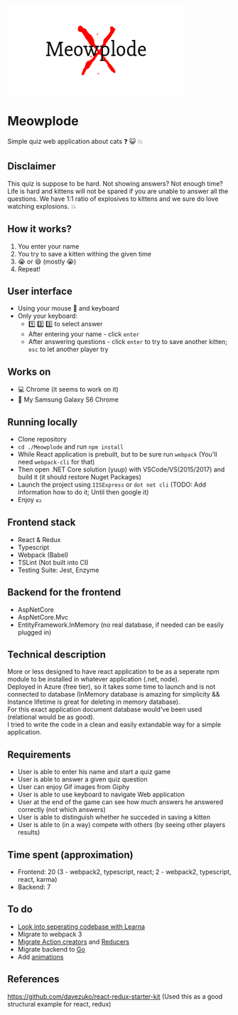 ![Meowplode](https://github.com/mantasmarcinkus/meowplode/blob/master/Meowplode/App/routes/Home/assets/meowplode.png)
# Meowplode
Simple quiz web application about cats :question: :smiley_cat: :collision:

## Disclaimer
This quiz is suppose to be hard. Not showing answers? Not enough time? 
Life is hard and kittens will not be spared if you are unable to answer all the questions. 
We have 1:1 ratio of explosives to kittens and we sure do love watching explosions. :collision:

## How it works?
1) You enter your name
2) You try to save a kitten withing the given time
3) :sob: or :smile: (mostly :sob:) 
4) Repeat!

## User interface
- Using your mouse :mouse2: and keyboard
- Only your keyboard:
  - :one: :two: :three: to select answer
  - After entering your name - click `enter`
  - After answering questions - click `enter` to try to save another kitten; `esc` to let another player try

## Works on
- :computer: Chrome (it seems to work on it)
- :iphone: My Samsung Galaxy S6 Chrome

## Running locally
- Clone repository
- `cd ./Meowplode` and run `npm install`
- While React application is prebuilt, but to be sure run `webpack` (You'll need `webpack-cli` for that)
- Then open .NET Core solution (yuup) with VSCode/VS(2015/2017) and build it (it should restore Nuget Packages)
- Launch the project using `IISExpress` or `dot net cli` (TODO: Add information how to do it; Until then google it)
- Enjoy :euro:

## Frontend stack
- React & Redux 
- Typescript
- Webpack (Babel)
- TSLint (Not built into CI)
- Testing Suite: Jest, Enzyme

## Backend for the frontend
- AspNetCore
- AspNetCore.Mvc
- EntityFramework.InMemory (no real database, if needed can be easily plugged in)

## Technical description
More or less designed to have react application to be as a seperate npm module to be installed in whatever application (.net, node).  
Deployed in Azure (free tier), so it takes some time to launch and is not connected to database 
(InMemory database is amazing for simplicity && Instance lifetime is great for deleting in memory database).  
For this exact application document database would've been used (relational would be as good).  
I tried to write the code in a clean and easily extandable way for a simple application. 

## Requirements
- User is able to enter his name and start a quiz game
- User is able to answer a given quiz question
- User can enjoy Gif images from Giphy
- User is able to use keyboard to navigate Web application
- User at the end of the game can see how much answers he answered correctly (not which answers)
- User is able to distinguish whether he succeded in saving a kitten
- User is able to (in a way) compete with others (by seeing other players results)

## Time spent (approximation)
- Frontend: 20 (3 - webpack2, typescript, react; 2 - webpack2, typescript, react, karma)
- Backend: 7 

## To do
- [Look into seperating codebase with Learna](https://github.com/lerna/lerna)
- Migrate to webpack 3
- [Migrate Action creators](https://github.com/aikoven/typescript-fsa) and [Reducers](https://github.com/dphilipson/typescript-fsa-reducers)
- Migrate backend to [Go](https://golang.org/)
- Add [animations](https://github.com/FormidableLabs/react-animations)

## References
https://github.com/davezuko/react-redux-starter-kit (Used this as a good structural example for react, redux)

